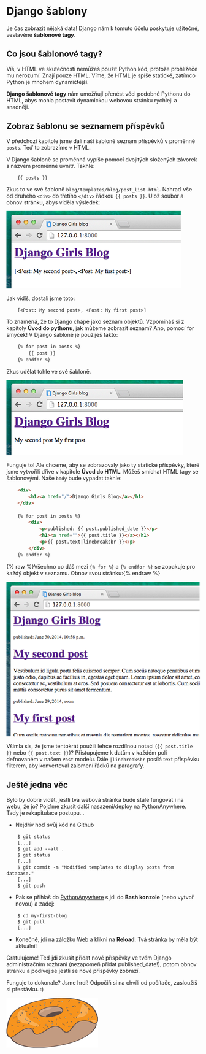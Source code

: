 # Django šablony

Je čas zobrazit nějaká data! Django nám k tomuto účelu poskytuje užitečné, vestavěné **šablonové tagy**.

## Co jsou šablonové tagy?

Víš, v HTML ve skutečnosti nemůžeš použít Python kód, protože prohlížeče mu nerozumí. Znají pouze HTML. Víme, že HTML je spíše statické, zatímco Python je mnohem dynamičtější.

**Django šablonové tagy** nám umožňují přenést věci podobné Pythonu do HTML, abys mohla postavit dynamickou webovou stránku rychleji a snadněji.

## Zobraz šablonu se seznamem příspěvků

V předchozí kapitole jsme dali naší šabloně seznam příspěvků v proměnné `posts`. Teď to zobrazíme v HTML.

V Django šabloně se proměnná vypíše pomocí dvojitých složených závorek s názvem proměnné uvnitř. Takhle:

```html
    {{ posts }}
```  

Zkus to ve své šabloně `blog/templates/blog/post_list.html`. Nahraď vše od druhého `<div>` do třetího `</div>` řádkou `{{ posts }}`. Ulož soubor a obnov stránku, abys viděla výsledek:

![Figure 13.1][1]

 [1]: images/step1.png

Jak vidíš, dostali jsme toto:

```
    [<Post: My second post>, <Post: My first post>]
```  

To znamená, že to Django chápe jako seznam objektů. Vzpomínáš si z kapitoly **Úvod do pythonu**, jak můžeme zobrazit seznam? Ano, pomocí for smyček! V Django šabloně je použiješ takto:

```html
    {% for post in posts %}
        {{ post }}
    {% endfor %}
```  

Zkus udělat tohle ve své šabloně.

![Figure 13.2][2]

 [2]: images/step2.png

Funguje to! Ale chceme, aby se zobrazovaly jako ty statické příspěvky, které jsme vytvořili dříve v kapitole **Úvod do HTML**. Můžeš smíchat HTML tagy se šablonovými. Naše `body` bude vypadat takhle:

```html
    <div>
        <h1><a href="/">Django Girls Blog</a></h1>
    </div>

    {% for post in posts %}
        <div>
            <p>published: {{ post.published_date }}</p>
            <h1><a href="">{{ post.title }}</a></h1>
            <p>{{ post.text|linebreaksbr }}</p>
        </div>
    {% endfor %}
```  

{% raw %}Všechno co dáš mezi `{% for %}` a `{% endfor %}` se zopakuje pro každý objekt v seznamu. Obnov svou stránku:{% endraw %}

![Figure 13.3][3]

 [3]: images/step3.png

Všimla sis, že jsme tentokrát použili lehce rozdílnou notaci (`{{ post.title }}` nebo `{{ post.text }}`)? Přistupujeme k datům v každém poli defnovaném v našem `Post` modelu. Dále `|linebreaksbr` posílá text příspěvku filterem, aby konvertoval zalomení řádků na paragrafy.

## Ještě jedna věc

Bylo by dobré vidět, jestli tvá webová stránka bude stále fungovat i na webu, že jo? Pojďme zkusit další nasazení/deploy na PythonAnywhere. Tady je rekapitulace postupu...

*   Nejdřív hoď svůj kód na Github

```
    $ git status
    [...]
    $ git add --all .
    $ git status
    [...]
    $ git commit -m "Modified templates to display posts from database."
    [...]
    $ git push
```  

*   Pak se přihlaš do [PythonAnywhere][4] s jdi do **Bash konzole** (nebo vytvoř novou) a zadej:

 [4]: https://www.pythonanywhere.com/consoles/

```
    $ cd my-first-blog
    $ git pull
    [...]
```  

*   Konečně, jdi na záložku [Web][5] a klikni na **Reload**. Tvá stránka by měla být aktuální!

 [5]: https://www.pythonanywhere.com/web_app_setup/

Gratulujeme! Teď jdi zkusit přidat nové příspěvky ve tvém Django administračním rozhraní (nezapomeň přidat published_date!), potom obnov stránku a podívej se jestli se nové příspěvky zobrazí.

Funguje to dokonale? Jsme hrdí! Odpočiň si na chvíli od počítače, zasloužíš si přestávku. :)

![Figure 13.4][6]

 [6]: images/donut.png
